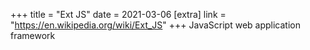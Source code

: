 +++
title = "Ext JS"
date = 2021-03-06
[extra]
link = "https://en.wikipedia.org/wiki/Ext_JS"
+++
JavaScript web application framework

